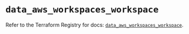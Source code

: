 # `data_aws_workspaces_workspace`

Refer to the Terraform Registry for docs: [`data_aws_workspaces_workspace`](https://registry.terraform.io/providers/hashicorp/aws/6.7.0/docs/data-sources/workspaces_workspace).
